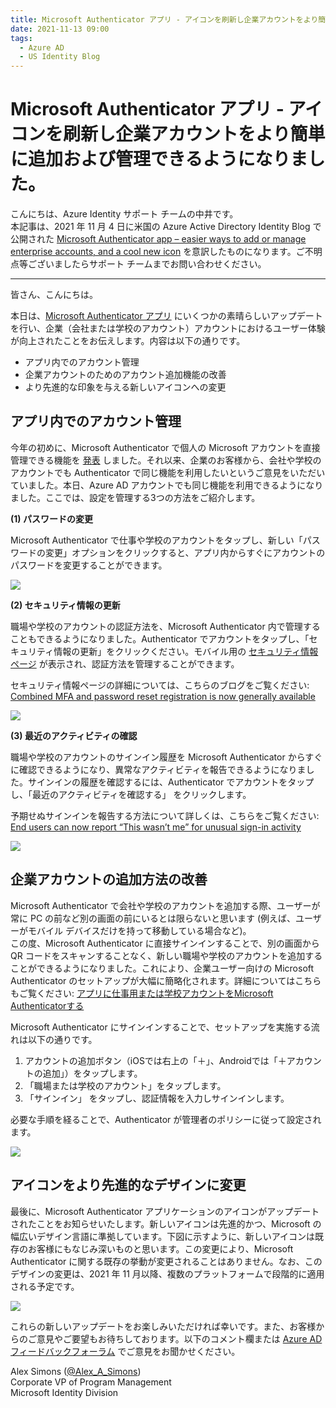 ```yaml
---
title: Microsoft Authenticator アプリ - アイコンを刷新し企業アカウントをより簡単に追加および管理できるようになりました。
date: 2021-11-13 09:00
tags:
  - Azure AD
  - US Identity Blog
---
```


# Microsoft Authenticator アプリ - アイコンを刷新し企業アカウントをより簡単に追加および管理できるようになりました。

こんにちは、Azure Identity サポート チームの中井です。  
本記事は、2021 年 11 月 4 日に米国の Azure Active Directory Identity Blog で公開された [Microsoft Authenticator app – easier ways to add or manage enterprise accounts, and a cool new icon](https://techcommunity.microsoft.com/t5/azure-active-directory-identity/microsoft-authenticator-app-easier-ways-to-add-or-manage/ba-p/2464408) を意訳したものになります。ご不明点等ございましたらサポート チームまでお問い合わせください。

----

皆さん、こんにちは。

本日は、[Microsoft Authenticator アプリ](https://www.microsoft.com/ja-jp/security/mobile-authenticator-app?cmp=zgcv4w_jfocsi) にいくつかの素晴らしいアップデートを行い、企業（会社または学校のアカウント）アカウントにおけるユーザー体験が向上されたことをお伝えします。内容は以下の通りです。

- アプリ内でのアカウント管理
- 企業アカウントのためのアカウント追加機能の改善
- より先進的な印象を与える新しいアイコンへの変更

## アプリ内でのアカウント管理

今年の初めに、Microsoft Authenticator で個人の Microsoft アカウントを直接管理できる機能を [発表](https://techcommunity.microsoft.com/t5/azure-active-directory-identity/update-to-the-microsoft-authenticator-app-now-rolling-out/ba-p/1169863) しました。それ以来、企業のお客様から、会社や学校のアカウントでも Authenticator で同じ機能を利用したいというご意見をいただいていました。本日、Azure AD アカウントでも同じ機能を利用できるようになりました。ここでは、設定を管理する3つの方法をご紹介します。

**(1) パスワードの変更**  

Microsoft Authenticator で仕事や学校のアカウントをタップし、新しい「パスワードの変更」オプションをクリックすると、アプリ内からすぐにアカウントのパスワードを変更することができます。

![](./microsoft-authenticator-app/fig1.png)

**(2) セキュリティ情報の更新**  

職場や学校のアカウントの認証方法を、Microsoft Authenticator 内で管理することもできるようになりました。Authenticator でアカウントをタップし、「セキュリティ情報の更新」をクリックください。モバイル用の [セキュリティ情報ページ](https://mysignins.microsoft.com/security-info) が表示され、認証方法を管理することができます。

セキュリティ情報ページの詳細については、こちらのブログをご覧ください: [Combined MFA and password reset registration is now generally available](https://techcommunity.microsoft.com/t5/azure-active-directory-identity/combined-mfa-and-password-reset-registration-is-now-generally/ba-p/1257355)

![](./microsoft-authenticator-app/fig2.png)

**(3) 最近のアクティビティの確認**  

職場や学校のアカウントのサインイン履歴を Microsoft Authenticator からすぐに確認できるようになり、異常なアクティビティを報告できるようになりました。サインインの履歴を確認するには、Authenticator でアカウントをタップし、「最近のアクティビティを確認する」 をクリックします。

予期せぬサインインを報告する方法について詳しくは、こちらをご覧ください: 
[End users can now report “This wasn’t me” for unusual sign-in activity](https://techcommunity.microsoft.com/t5/azure-active-directory-identity/end-users-can-now-report-this-wasn-t-me-for-unusual-sign-in/ba-p/1257369)

![](./microsoft-authenticator-app/fig3.png)

## 企業アカウントの追加方法の改善

Microsoft Authenticator で会社や学校のアカウントを追加する際、ユーザーが常に PC の前など別の画面の前にいるとは限らないと思います (例えば、ユーザーがモバイル デバイスだけを持って移動している場合など)。  
この度、Microsoft Authenticator に直接サインインすることで、別の画面から QR コードをスキャンすることなく、新しい職場や学校のアカウントを追加することができるようになりました。これにより、企業ユーザー向けの Microsoft Authenticator のセットアップが大幅に簡略化されます。詳細についてはこちらもご覧ください: [アプリに仕事用または学校アカウントをMicrosoft Authenticatorする
](https://support.microsoft.com/ja-jp/account-billing/%E3%82%A2%E3%83%97%E3%83%AA%E3%81%AB%E4%BB%95%E4%BA%8B%E7%94%A8%E3%81%BE%E3%81%9F%E3%81%AF%E5%AD%A6%E6%A0%A1%E3%82%A2%E3%82%AB%E3%82%A6%E3%83%B3%E3%83%88%E3%82%92microsoft-authenticator%E3%81%99%E3%82%8B-43a73ab5-b4e8-446d-9e54-2a4cb8e4e93c#sign-in-with-your-credentials)

Microsoft Authenticator にサインインすることで、セットアップを実施する流れは以下の通りです。

1. アカウントの追加ボタン（iOSでは右上の「＋」、Androidでは「＋アカウントの追加」）をタップします。
2. 「職場または学校のアカウント」をタップします。
3. 「サインイン」 をタップし、認証情報を入力しサインインします。

必要な手順を経ることで、Authenticator が管理者のポリシーに従って設定されます。

![](./microsoft-authenticator-app/fig4.png)

## アイコンをより先進的なデザインに変更

最後に、Microsoft Authenticator アプリケーションのアイコンがアップデートされたことをお知らせいたします。新しいアイコンは先進的かつ、Microsoft の幅広いデザイン言語に準拠しています。下図に示すように、新しいアイコンは既存のお客様にもなじみ深いものと思います。この変更により、Microsoft Authenticator に関する既存の挙動が変更されることはありません。なお、このデザインの変更は、2021 年 11 月以降、複数のプラットフォームで段階的に適用される予定です。

![](./microsoft-authenticator-app/fig5.png)

これらの新しいアップデートをお楽しみいただければ幸いです。また、お客様からのご意見やご要望もお待ちしております。以下のコメント欄または [Azure AD フィードバックフォーラム](https://feedback.azure.com/d365community/forum/22920db1-ad25-ec11-b6e6-000d3a4f0789) でご意見をお聞かせください。

Alex Simons ([@Alex_A_Simons](https://twitter.com/Alex_A_Simons))  
Corporate VP of Program Management  
Microsoft Identity Division